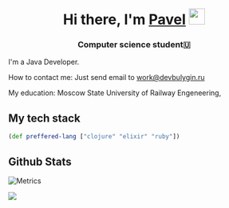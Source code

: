 
<h1 align="center">Hi there, I'm <a href="https://github.com/devbulygin">Pavel</a> 
<img src="https://github.com/blackcater/blackcater/raw/main/images/Hi.gif" height="32"/></h1>
<h3 align="center">Computer science student🇺</h3>
I'm a Java Developer.

How to contact me: Just send email to [work@devbulygin.ru](work@devbulygin.ru)

My education: Moscow State University of Railway Engeneering,

## My tech stack



```clojure
(def preffered-lang ["clojure" "elixir" "ruby"])
```

## Github Stats
![Metrics](/github-metrics.svg)

[![](https://visitcount.itsvg.in/api?id=solar05&label=Profile%20Views&color=11&pretty=false)](https://visitcount.itsvg.in)
